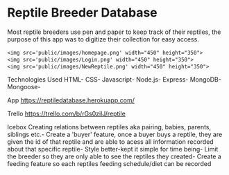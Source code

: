 # Reptile Breeder Database

Most reptile breeders use pen and paper to keep track of their reptiles, the purpose of this app was to digitize their collection for easy access. 

    <img src='public/images/homepage.png' width="450" height="350">
    <img src='public/images/Login.png' width="450" height="350">
    <img src='public/images/NewReptile.png' width="450" height="350">

Technologies Used
    HTML-
    CSS-
    Javascript-
    Node.js-
    Express-
    MongoDB-
    Mongoose-

App
    https://reptiledatabase.herokuapp.com/

Trello
    https://trello.com/b/rGs0zilJ/reptile

Icebox
    Creating relations between reptiles aka pairing, babies, parents, siblings etc.-
    Create a 'buyer' feature, once a buyer buys a reptile, they are given the id of that reptile and are able to acess all information recorded about that specific reptile-
    Style better-kept it simple for time being-
    Limit the breeder so they are only able to see the reptiles they created-
    Create a feeding feature so each reptiles feeding schedule/diet can be recorded



